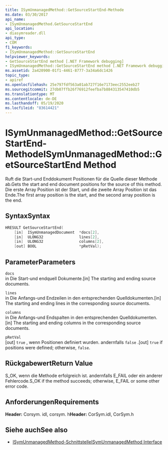 ```yaml
---
title: ISymUnmanagedMethod::GetSourceStartEnd-Methode
ms.date: 03/30/2017
api_name:
- ISymUnmanagedMethod.GetSourceStartEnd
api_location:
- diasymreader.dll
api_type:
- COM
f1_keywords:
- ISymUnmanagedMethod::GetSourceStartEnd
helpviewer_keywords:
- GetSourceStartEnd method [.NET Framework debugging]
- ISymUnmanagedMethod::GetSourceStartEnd method [.NET Framework debugging]
ms.assetid: 2a420900-01f1-4461-8777-3a34a6dc1426
topic_type:
- apiref
ms.openlocfilehash: 25e797fdf563a01ab727f16e7173eec2552eeb27
ms.sourcegitcommit: 27db07ffb26f76912feefba7b884313547410db5
ms.translationtype: MT
ms.contentlocale: de-DE
ms.lasthandoff: 05/19/2020
ms.locfileid: "83614421"
---
```

# <a name="isymunmanagedmethodgetsourcestartend-method"></a><span data-ttu-id="1066b-102">ISymUnmanagedMethod::GetSourceStartEnd-Methode</span><span class="sxs-lookup"><span data-stu-id="1066b-102">ISymUnmanagedMethod::GetSourceStartEnd Method</span></span>
<span data-ttu-id="1066b-103">Ruft die Start-und Enddokument Positionen für die Quelle dieser Methode ab.</span><span class="sxs-lookup"><span data-stu-id="1066b-103">Gets the start and end document positions for the source of this method.</span></span> <span data-ttu-id="1066b-104">Die erste Array Position ist der Start, und die zweite Array Position ist das Ende.</span><span class="sxs-lookup"><span data-stu-id="1066b-104">The first array position is the start, and the second array position is the end.</span></span>  
  
## <a name="syntax"></a><span data-ttu-id="1066b-105">Syntax</span><span class="sxs-lookup"><span data-stu-id="1066b-105">Syntax</span></span>  
  
```cpp  
HRESULT GetSourceStartEnd(  
    [in]  ISymUnmanagedDocument  *docs[2],  
    [in]  ULONG32                lines[2],  
    [in]  ULONG32                columns[2],  
    [out] BOOL                   *pRetVal);  
```  
  
## <a name="parameters"></a><span data-ttu-id="1066b-106">Parameter</span><span class="sxs-lookup"><span data-stu-id="1066b-106">Parameters</span></span>  
 `docs`  
 <span data-ttu-id="1066b-107">in Die Start-und endquell Dokumente.</span><span class="sxs-lookup"><span data-stu-id="1066b-107">[in] The starting and ending source documents.</span></span>  
  
 `lines`  
 <span data-ttu-id="1066b-108">in Die Anfangs-und Endzeilen in den entsprechenden Quelldokumenten.</span><span class="sxs-lookup"><span data-stu-id="1066b-108">[in] The starting and ending lines in the corresponding source documents.</span></span>  
  
 `columns`  
 <span data-ttu-id="1066b-109">in Die Anfangs-und Endspalten in den entsprechenden Quelldokumenten.</span><span class="sxs-lookup"><span data-stu-id="1066b-109">[in] The starting and ending columns in the corresponding source documents.</span></span>  
  
 `pRetVal`  
 <span data-ttu-id="1066b-110">[out] `true` , wenn Positionen definiert wurden. andernfalls `false` .</span><span class="sxs-lookup"><span data-stu-id="1066b-110">[out] `true` if positions were defined; otherwise, `false`.</span></span>  
  
## <a name="return-value"></a><span data-ttu-id="1066b-111">Rückgabewert</span><span class="sxs-lookup"><span data-stu-id="1066b-111">Return Value</span></span>  
 <span data-ttu-id="1066b-112">S_OK, wenn die Methode erfolgreich ist. andernfalls E_FAIL oder ein anderer Fehlercode.</span><span class="sxs-lookup"><span data-stu-id="1066b-112">S_OK if the method succeeds; otherwise, E_FAIL or some other error code.</span></span>  
  
## <a name="requirements"></a><span data-ttu-id="1066b-113">Anforderungen</span><span class="sxs-lookup"><span data-stu-id="1066b-113">Requirements</span></span>  
 <span data-ttu-id="1066b-114">**Header:** Corsym. idl, corsym. h</span><span class="sxs-lookup"><span data-stu-id="1066b-114">**Header:** CorSym.idl, CorSym.h</span></span>  
  
## <a name="see-also"></a><span data-ttu-id="1066b-115">Siehe auch</span><span class="sxs-lookup"><span data-stu-id="1066b-115">See also</span></span>

- [<span data-ttu-id="1066b-116">ISymUnmanagedMethod-Schnittstelle</span><span class="sxs-lookup"><span data-stu-id="1066b-116">ISymUnmanagedMethod Interface</span></span>](isymunmanagedmethod-interface.md)
